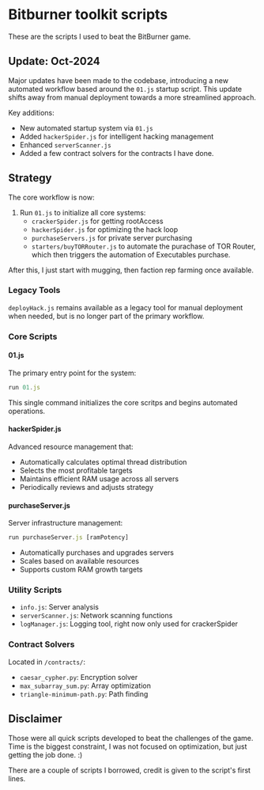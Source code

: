 # Bitburner toolkit scripts

These are the scripts I used to beat the BitBurner game.

## Update: Oct-2024

Major updates have been made to the codebase, introducing a new automated workflow based around the `01.js` startup script. This update shifts away from manual deployment towards a more streamlined approach.

Key additions:
* New automated startup system via `01.js`
* Added `hackerSpider.js` for intelligent hacking management
* Enhanced `serverScanner.js`
* Added a few contract solvers for the contracts I have done. 

## Strategy

The core workflow is now:

1. Run `01.js` to initialize all core systems:
   - `crackerSpider.js` for getting rootAccess 
   - `hackerSpider.js` for optimizing the hack loop
   - `purchaseServers.js` for private server purchasing
   - `starters/buyTORRouter.js` to automate the purachase of TOR Router, which then triggers the automation of Executables purchase.

After this, I just start with mugging, then faction rep farming once available.

### Legacy Tools

`deployHack.js` remains available as a legacy tool for manual deployment when needed, but is no longer part of the primary workflow.

### Core Scripts

#### 01.js
The primary entry point for the system:
```javascript
run 01.js
```
This single command initializes the core scritps and begins automated operations.

#### hackerSpider.js
Advanced resource management that:
- Automatically calculates optimal thread distribution
- Selects the most profitable targets
- Maintains efficient RAM usage across all servers
- Periodically reviews and adjusts strategy

#### purchaseServer.js
Server infrastructure management:
```javascript
run purchaseServer.js [ramPotency]
```
- Automatically purchases and upgrades servers
- Scales based on available resources
- Supports custom RAM growth targets

### Utility Scripts

- `info.js`: Server analysis
- `serverScanner.js`: Network scanning functions
- `logManager.js`: Logging tool, right now only used for crackerSpider

### Contract Solvers

Located in `/contracts/`:
- `caesar_cypher.py`: Encryption solver
- `max_subarray_sum.py`: Array optimization
- `triangle-minimum-path.py`: Path finding

## Disclaimer

Those were all quick scripts developed to beat the challenges of the game. Time is the biggest constraint, 
I was not focused on optimization, but just getting the job done. :)

There are a couple of scripts I borrowed, credit is given to the script's first lines.